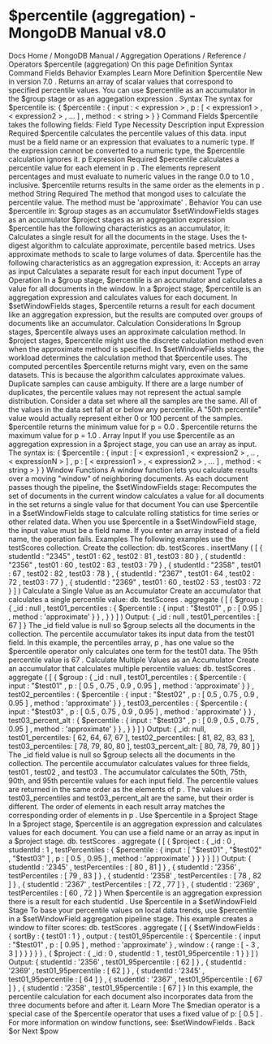# $percentile (aggregation) - MongoDB Manual v8.0


Docs Home / MongoDB Manual / Aggregation Operations / Reference / Operators $percentile (aggregation) On this page Definition Syntax Command Fields Behavior Examples Learn More Definition $percentile New in version 7.0 . Returns an array of scalar values that correspond to specified percentile values. You can use $percentile as an accumulator in the $group stage or as
an aggegation expression . Syntax The syntax for $percentile is: { $percentile : { input : < expression > , p : [ < expression1 > , < expression2 > , ... ] , method : < string > } } Command Fields $percentile takes the following fields: Field Type Necessity Description input Expression Required $percentile calculates the percentile values of this data. input must be a field name or an expression that evaluates to
a numeric type. If the expression cannot be converted to a
numeric type, the $percentile calculation ignores it. p Expression Required $percentile calculates a percentile value for each element in p . The elements represent percentages and must evaluate to
numeric values in the range 0.0 to 1.0 , inclusive. $percentile returns results in the same order as the elements
in p . method String Required The method that mongod uses to calculate the percentile
value. The method must be 'approximate' . Behavior You can use $percentile in: $group stages as an accumulator $setWindowFields stages as an accumulator $project stages as an aggregation expression $percentile has the following characteristics as an accumulator, it: Calculates a single result for all the documents in the stage. Uses the t-digest algorithm to
calculate approximate, percentile based metrics. Uses approximate methods to scale to large volumes of data. $percentile has the following characteristics as an aggregation
expression, it: Accepts an array as input Calculates a separate result for each input document Type of Operation In a $group stage, $percentile is an accumulator and calculates
a value for all documents in the window. In a $project stage, $percentile is an aggregation expression and
calculates values for each document. In $setWindowFields stages, $percentile returns a result
for each document like an aggregation expression, but the results are
computed over groups of documents like an accumulator. Calculation Considerations In $group stages, $percentile always uses an approximate
calculation method. In $project stages, $percentile might use the discrete
calculation method even when the approximate method is specified. In $setWindowFields stages, the workload determines the calculation
method that $percentile uses. The computed percentiles $percentile returns might vary, even on the
same datasets. This is because the algorithm calculates approximate
values. Duplicate samples can cause ambiguity. If there are a large number of
duplicates, the percentile values may not represent the actual sample
distribution. Consider a data set where all the samples are the same.
All of the values in the data set fall at or below any percentile. A
"50th percentile" value would actually represent either 0 or 100 percent
of the samples. $percentile returns the minimum value for p = 0.0 . $percentile returns the maximum value for p = 1.0 . Array Input If you use $percentile as an aggregation expression in a $project stage, you can use an array as input.
The syntax is: { $percentile : { input : [ < expression1 , < expression2 > , .. , < expressionN > ] , p : [ < expression1 > , < expression2 > , ... ] , method : < string > } } Window Functions A window function lets you calculate results over a moving "window" of
neighboring documents. As each document passes though the pipeline, the $setWindowFields stage: Recomputes the set of documents in the current window calculates a value for all documents in the set returns a single value for that document You can use $percentile in a $setWindowFields stage to calculate
rolling statistics for time series or
other related data. When you use $percentile in a $setWindowField stage, the input value must be a field name. If you enter an array instead of a
field name, the operation fails. Examples The following examples use the testScores collection. Create the
collection: db. testScores . insertMany ( [ { studentId : "2345" , test01 : 62 , test02 : 81 , test03 : 80 } , { studentId : "2356" , test01 : 60 , test02 : 83 , test03 : 79 } , { studentId : "2358" , test01 : 67 , test02 : 82 , test03 : 78 } , { studentId : "2367" , test01 : 64 , test02 : 72 , test03 : 77 } , { studentId : "2369" , test01 : 60 , test02 : 53 , test03 : 72 } ] ) Calculate a Single Value as an Accumulator Create an accumulator that calculates a single percentile value: db. testScores . aggregate ( [ { $group : { _id : null , test01_percentiles : { $percentile : { input : "$test01" , p : [ 0.95 ] , method : 'approximate' } } , } } ] ) Output: { _id : null , test01_percentiles : [ 67 ] } The _id field value is null so $group selects all the
documents in the collection. The percentile accumulator takes its input data from the test01 field. In this example, the percentiles array, p , has one value so the $percentile operator only calculates one term for the test01 data. The 95th percentile value is 67 . Calculate Multiple Values as an Accumulator Create an accumulator that calculates multiple percentile values: db. testScores . aggregate ( [ { $group : { _id : null , test01_percentiles : { $percentile : { input : "$test01" , p : [ 0.5 , 0.75 , 0.9 , 0.95 ] , method : 'approximate' } } , test02_percentiles : { $percentile : { input : "$test02" , p : [ 0.5 , 0.75 , 0.9 , 0.95 ] , method : 'approximate' } } , test03_percentiles : { $percentile : { input : "$test03" , p : [ 0.5 , 0.75 , 0.9 , 0.95 ] , method : 'approximate' } } , test03_percent_alt : { $percentile : { input : "$test03" , p : [ 0.9 , 0.5 , 0.75 , 0.95 ] , method : 'approximate' } } , } } ] ) Output: { _id: null, test01_percentiles: [ 62, 64, 67, 67 ], test02_percentiles: [ 81, 82, 83, 83 ], test03_percentiles: [ 78, 79, 80, 80 ], test03_percent_alt: [ 80, 78, 79, 80 ] } The _id field value is null so $group selects all the
documents in the collection. The percentile accumulator calculates values for three fields, test01 , test02 , and test03 . The accumulator calculates the 50th, 75th, 90th, and 95th percentile
values for each input field. The percentile values are returned in the same order as the elements of p . The values in test03_percentiles and test03_percent_alt are the same, but their order is different. The order of elements in
each result array matches the corresponding order of elements in p . Use $percentile in a $project Stage In a $project stage, $percentile is an aggregation expression and
calculates values for each document. You can use a field name or an array as input in a $project stage. db. testScores . aggregate ( [ { $project : { _id : 0 , studentId : 1 , testPercentiles : { $percentile : { input : [ "$test01" , "$test02" , "$test03" ] , p : [ 0.5 , 0.95 ] , method : 'approximate' } } } } ] ) Output: { studentId : '2345' , testPercentiles : [ 80 , 81 ] } , { studentId : '2356' , testPercentiles : [ 79 , 83 ] } , { studentId : '2358' , testPercentiles : [ 78 , 82 ] } , { studentId : '2367' , testPercentiles : [ 72 , 77 ] } , { studentId : '2369' , testPercentiles : [ 60 , 72 ] } When $percentile is an aggregation expression there is a result for
each studentId . Use $percentile in a $setWindowField Stage To base your percentile values on local data trends, use $percentile in a $setWindowField aggregation pipeline stage. This example creates a window to filter scores: db. testScores . aggregate ( [ { $setWindowFields : { sortBy : { test01 : 1 } , output : { test01_95percentile : { $percentile : { input : "$test01" , p : [ 0.95 ] , method : 'approximate' } , window : { range : [ - 3 , 3 ] } } } } } , { $project : { _id : 0 , studentId : 1 , test01_95percentile : 1 } } ] ) Output: { studentId : '2356' , test01_95percentile : [ 62 ] } , { studentId : '2369' , test01_95percentile : [ 62 ] } , { studentId : '2345' , test01_95percentile : [ 64 ] } , { studentId : '2367' , test01_95percentile : [ 67 ] } , { studentId : '2358' , test01_95percentile : [ 67 ] } In this example, the percentile calculation for each document also
incorporates data from the three documents before and after it. Learn More The $median operator is a special case of the $percentile operator that uses a fixed value of p: [ 0.5 ] . For more information on window functions, see: $setWindowFields . Back $or Next $pow
